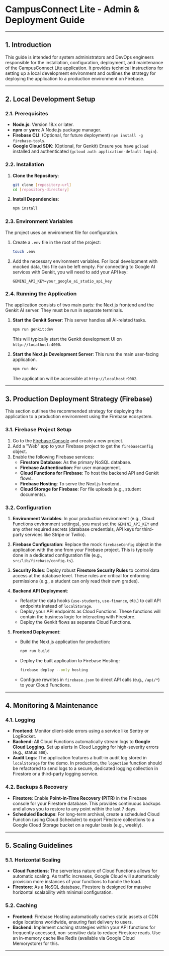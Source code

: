 # CampusConnect Lite - Admin & Deployment Guide

---

## 1. Introduction

This guide is intended for system administrators and DevOps engineers responsible for the installation, configuration, deployment, and maintenance of the CampusConnect Lite application. It provides technical instructions for setting up a local development environment and outlines the strategy for deploying the application to a production environment on Firebase.

---

## 2. Local Development Setup

### 2.1. Prerequisites
-   **Node.js**: Version 18.x or later.
-   **npm** or **yarn**: A Node.js package manager.
-   **Firebase CLI**: (Optional, for future deployment) `npm install -g firebase-tools`.
-   **Google Cloud SDK**: (Optional, for Genkit) Ensure you have `gcloud` installed and authenticated (`gcloud auth application-default login`).

### 2.2. Installation
1.  **Clone the Repository**:
    ```bash
    git clone [repository-url]
    cd [repository-directory]
    ```
2.  **Install Dependencies**:
    ```bash
    npm install
    ```

### 2.3. Environment Variables
The project uses an environment file for configuration.
1.  Create a `.env` file in the root of the project:
    ```bash
    touch .env
    ```
2.  Add the necessary environment variables. For local development with mocked data, this file can be left empty. For connecting to Google AI services with Genkit, you will need to add your API key:
    ```
    GEMINI_API_KEY=your_google_ai_studio_api_key
    ```

### 2.4. Running the Application
The application consists of two main parts: the Next.js frontend and the Genkit AI server. They must be run in separate terminals.

1.  **Start the Genkit Server**: This server handles all AI-related tasks.
    ```bash
    npm run genkit:dev
    ```
    This will typically start the Genkit development UI on `http://localhost:4000`.

2.  **Start the Next.js Development Server**: This runs the main user-facing application.
    ```bash
    npm run dev
    ```
    The application will be accessible at `http://localhost:9002`.

---

## 3. Production Deployment Strategy (Firebase)

This section outlines the recommended strategy for deploying the application to a production environment using the Firebase ecosystem.

### 3.1. Firebase Project Setup
1.  Go to the [Firebase Console](https://console.firebase.google.com/) and create a new project.
2.  Add a "Web" app to your Firebase project to get the `firebaseConfig` object.
3.  Enable the following Firebase services:
    -   **Firestore Database**: As the primary NoSQL database.
    -   **Firebase Authentication**: For user management.
    -   **Cloud Functions for Firebase**: To host the backend API and Genkit flows.
    -   **Firebase Hosting**: To serve the Next.js frontend.
    -   **Cloud Storage for Firebase**: For file uploads (e.g., student documents).

### 3.2. Configuration
1.  **Environment Variables**: In your production environment (e.g., Cloud Functions environment settings), you must set the `GEMINI_API_KEY` and any other required secrets (database credentials, API keys for third-party services like Stripe or Twilio).
2.  **Firebase Configuration**: Replace the mock `firebaseConfig` object in the application with the one from your Firebase project. This is typically done in a dedicated configuration file (e.g., `src/lib/firebase/config.ts`).
3.  **Security Rules**: Deploy robust **Firestore Security Rules** to control data access at the database level. These rules are critical for enforcing permissions (e.g., a student can only read their own grades).
4.  **Backend API Deployment**:
    -   Refactor the data hooks (`use-students`, `use-finance`, etc.) to call API endpoints instead of `localStorage`.
    -   Deploy your API endpoints as Cloud Functions. These functions will contain the business logic for interacting with Firestore.
    -   Deploy the Genkit flows as separate Cloud Functions.

5.  **Frontend Deployment**:
    -   Build the Next.js application for production:
        ```bash
        npm run build
        ```
    -   Deploy the built application to Firebase Hosting:
        ```bash
        firebase deploy --only hosting
        ```
    -   Configure rewrites in `firebase.json` to direct API calls (e.g., `/api/*`) to your Cloud Functions.

---

## 4. Monitoring & Maintenance

### 4.1. Logging
-   **Frontend**: Monitor client-side errors using a service like Sentry or LogRocket.
-   **Backend**: All Cloud Functions automatically stream logs to **Google Cloud Logging**. Set up alerts in Cloud Logging for high-severity errors (e.g., status `500`).
-   **Audit Logs**: The application features a built-in audit log stored in `localStorage` for the demo. In production, the `logAction` function should be refactored to send logs to a secure, dedicated logging collection in Firestore or a third-party logging service.

### 4.2. Backups & Recovery
-   **Firestore**: Enable **Point-in-Time Recovery (PITR)** in the Firebase console for your Firestore database. This provides continuous backups and allows you to restore to any point within the last 7 days.
-   **Scheduled Backups**: For long-term archival, create a scheduled Cloud Function (using Cloud Scheduler) to export Firestore collections to a Google Cloud Storage bucket on a regular basis (e.g., weekly).

---

## 5. Scaling Guidelines

### 5.1. Horizontal Scaling
-   **Cloud Functions**: The serverless nature of Cloud Functions allows for automatic scaling. As traffic increases, Google Cloud will automatically provision more instances of your functions to handle the load.
-   **Firestore**: As a NoSQL database, Firestore is designed for massive horizontal scalability with minimal configuration.

### 5.2. Caching
-   **Frontend**: Firebase Hosting automatically caches static assets at CDN edge locations worldwide, ensuring fast delivery to users.
-   **Backend**: Implement caching strategies within your API functions for frequently accessed, non-sensitive data to reduce Firestore reads. Use an in-memory cache like Redis (available via Google Cloud Memorystore) for this.

---
